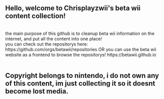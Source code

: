 ## Hello, welcome to Chrisplayzwii's beta wii content collection!
<br>
the main purpose of this github is to cleanup beta wii information on the internet, and put all the content into one place!
<br>
you can check out the repositorys here: https://github.com/orgs/betawii/repositories  OR you can use the beta wii website as a frontend to browse the repositorys! https://betawii.github.io
<br><br>
<h2>Copyright belongs to nintendo, i do not own any of this content, im just collecting it so it doesnt become lost media.</h2>
